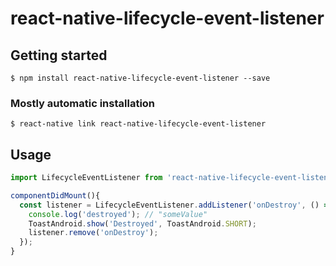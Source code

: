 # react-native-lifecycle-event-listener

## Getting started

`$ npm install react-native-lifecycle-event-listener --save`

### Mostly automatic installation

`$ react-native link react-native-lifecycle-event-listener`

## Usage

```javascript
import LifecycleEventListener from 'react-native-lifecycle-event-listener';

componentDidMount(){
  const listener = LifecycleEventListener.addListener('onDestroy', () => {
    console.log('destroyed'); // "someValue"
    ToastAndroid.show('Destroyed', ToastAndroid.SHORT);
    listener.remove('onDestroy');
  });
}
```
